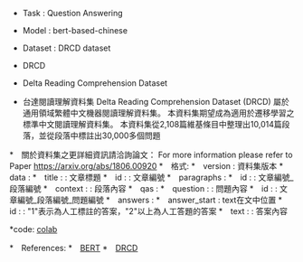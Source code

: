 * Task : Question Answering
* Model : bert-based-chinese
* Dataset : DRCD dataset

* DRCD
 * Delta Reading Comprehension Dataset
 * 台達閱讀理解資料集 Delta Reading Comprehension Dataset (DRCD) 屬於通用領域繁體中文機器閱讀理解資料集。 本資料集期望成為適用於遷移學習之標準中文閱讀理解資料集。 本資料集從2,108篇維基條目中整理出10,014篇段落，並從段落中標註出30,000多個問題

 *　關於資料集之更詳細資訊請洽詢論文： For more information please refer to Paper <https://arxiv.org/abs/1806.00920>
 *　格式:
   *　version : 資料集版本
   *　data :
     *　title : : 文章標題
     *　id : : 文章編號
     *　paragraphs :
       *　id : : 文章編號_段落編號
       *　context : : 段落內容
       *　qas :
         *　question : : 問題內容
         *　id : : 文章編號_段落編號_問題編號
         *　answers :
           *　answer_start : text在文中位置
           *　id : : "1"表示為人工標註的答案，"2"以上為人工答題的答案
           *　text : : 答案內容

*code: [colab](https://colab.research.google.com/drive/17YVCFm0m_JU7BuiliZIsH6LbQDgB1wbX)

*　References:
  *　[BERT](https://arxiv.org/pdf/1810.04805.pdf)
  *　[DRCD](https://arxiv.org/ftp/arxiv/papers/1806/1806.00920.pdf)
